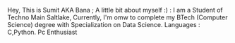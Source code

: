 Hey, This is Sumit AKA Bana ;
A little bit about myself :) :
I am a Student of Techno Main Saltlake,
Currently, I'm omw to complete my BTech (Computer Science) degree with Specialization on Data Science.
Languages : C,Python.
Pc Enthusiast


<!---
lilBanaa/lilBanaa is a ✨ special ✨ repository because its `README.md` (this file) appears on your GitHub profile.
You can click the Preview link to take a look at your changes.
--->
